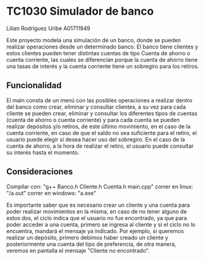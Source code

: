 # TC1030 Simulador de banco
Lilian Rodríguez Uribe 
A01711949

Este proyecto modela una simulación de un banco, donde se pueden realizar operaciones desde un determinado banco. El banco tiene clientes y estos clientes pueden tener distintas cuentas de tipo Cuenta de ahorro o cuenta corriente, las cuales se diferencían porque la cuenta de ahorro tiene una tasas de interés y la cuenta corriente tiene un sobregiro para los retiros.

## Funcionalidad

El main consta de un menú con las posibles operaciones a realizar dentro del banco como crear, eliminar y consultar clientes, a su vez para cada cliente se pueden crear, eliminar y consultar los diferentes tipos de cuentas (cuenta de ahorro o cuenta corriente) y para cada cuenta se pueden realizar depósitos y/o retiros, de este último movimiento, en el caso de la cuenta corriente, en caso de que el saldo no sea suficiente para el retiro, el usuario puede elegir si desea hacer uso del sobregiro. En el caso de la cuenta de ahorro, a la hora de realizar el retiro, el usuario puede consultar su interés hasta el momento.

## Consideraciones
Compilar con: "g++ Banco.h Cliente.h Cuenta.h main.cpp"
correr en linux: "/a.out"
correr en windows: "a.exe"

Es importante saber que es necesario crear un cliente y una cuenta para poder realizar movimientos en la misma, en caso de no tener alguno de estos dos, el ciclo indica que el usuario no fue encontrado, ya que para poder acceder a una cuenta, primero se ingresa al cliente y si el ciclo no lo encuentra, mandará el mensaje ya indicado.
Por ejemplo, si queremos realizar un depósito, primero debimos haber creado un cliente y posteriormente una cuenta del tipo de preferencia, de otra manera, veremos en pantalla el mensaje "Cliente no encontrado".
